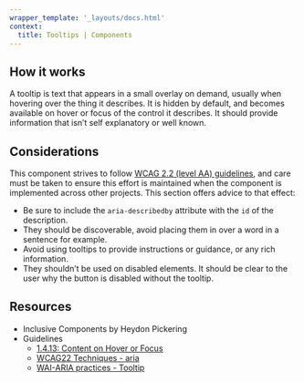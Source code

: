 ```yaml
---
wrapper_template: '_layouts/docs.html'
context:
  title: Tooltips | Components
---
```


## How it works

A tooltip is text that appears in a small overlay on demand, usually when hovering over the thing it describes. It is hidden by default, and becomes available on hover or focus of the control it describes. It should provide information that isn’t self explanatory or well known.

## Considerations

This component strives to follow [WCAG 2.2 (level AA) guidelines](https://www.w3.org/TR/WCAG22/), and care must be taken to ensure this effort is maintained when the component is implemented across other projects. This section offers advice to that effect:

- Be sure to include the `aria-describedby` attribute with the `id` of the description.
- They should be discoverable, avoid placing them in over a word in a sentence for example.
- Avoid using tooltips to provide instructions or guidance, or any rich information.
- They shouldn’t be used on disabled elements. It should be clear to the user why the button is disabled without the tooltip.

## Resources

- Inclusive Components by Heydon Pickering
- Guidelines
  - [1.4.13: Content on Hover or Focus](https://www.w3.org/TR/WCAG22/#content-on-hover-or-focus)
  - [WCAG22 Techniques - aria](https://www.w3.org/WAI/WCAG22/Techniques/aria/ARIA1)
  - [WAI-ARIA practices - Tooltip](https://www.w3.org/WAI/ARIA/apg/patterns/tooltip/)
